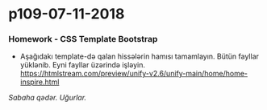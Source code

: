 # p109-07-11-2018

### Homework - CSS Template Bootstrap
- Aşağıdakı template-də qalan hissələrin hamısı tamamlayın. Bütün fayllar yüklənib. Eyni fayllar üzərində işləyin.
  https://htmlstream.com/preview/unify-v2.6/unify-main/home/home-inspire.html
  
*Sabaha qədər. Uğurlar.*
